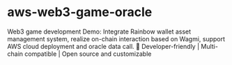 # aws-web3-game-oracle
Web3 game development Demo: Integrate Rainbow wallet asset management system, realize on-chain interaction based on Wagmi, support AWS cloud deployment and oracle data call. 🚀 Developer-friendly | Multi-chain compatible | Open source and customizable
